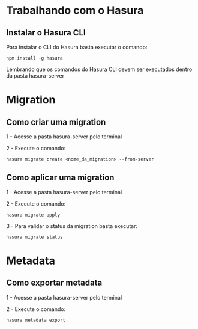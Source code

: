 # Trabalhando com o Hasura

## Instalar o Hasura CLI

Para instalar o CLI do Hasura basta executar o comando:

```
npm install -g hasura
```

Lembrando que os comandos do Hasura CLI devem ser executados dentro da pasta hasura-server

# Migration

## Como criar uma migration

1 - Acesse a pasta hasura-server pelo terminal

2 - Execute o comando:

```
hasura migrate create <nome_da_migration> --from-server
```

## Como aplicar uma migration

1 - Acesse a pasta hasura-server pelo terminal

2 - Execute o comando:

```
hasura migrate apply
```

3 - Para validar o status da migration basta executar:

```
hasura migrate status
```

# Metadata

## Como exportar metadata

1 - Acesse a pasta hasura-server pelo terminal

2 - Execute o comando:

```
hasura metadata export
```
